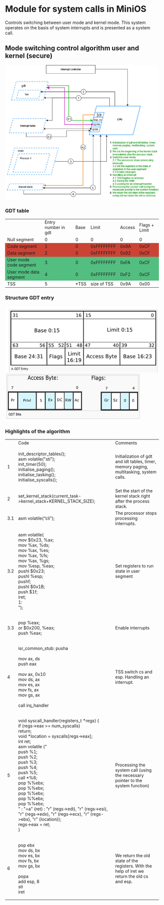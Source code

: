 # Module for system calls in MiniOS

Controls switching between user mode and kernel mode. This system operates on the basis of system interrupts and is presented as a system call.

## Mode switching control algorithm user and kernel (secure)

![](/images/alg.jpg)

### GDT table

<table>
<tr>
<td>

</td>
<td>
Entry number in gdt
</td>
<td>
Base
</td>
<td>
Limit
</td>
<td>
Access
</td>
<td>
Flags + Limit
</td>
</tr>

<tr>
<td>
Null segment
</td>
<td>
0
</td>
<td>
0
</td>
<td>
0
</td>
<td>
0
</td>
<td>
0
</td>
</tr>

<tr bgcolor="#cb4335">
<td>
Code segment
</td>
<td>
1
</td>
<td>
0
</td>
<td>
0xFFFFFFFF
</td>
<td>
0x9A
</td>
<td>
0xCF
</td>
</tr>

<tr bgcolor="#cb4335">
<td>
Data segment
</td>
<td>
2
</td>
<td>
0
</td>
<td>
0xFFFFFFFF
</td>
<td>
0x92
</td>
<td>
0xCF
</td>
</tr>

<tr bgcolor="#52be80">
<td>
User mode code segment
</td>
<td>
3
</td>
<td>
0
</td>
<td>
0xFFFFFFFF
</td>
<td>
0xFA
</td>
<td>
0xCF
</td>
</tr>

<tr bgcolor="#52be80">
<td>
User mode data segment
</td>
<td>
4
</td>
<td>
0
</td>
<td>
0xFFFFFFFF
</td>
<td>
0xF2
</td>
<td>
0xCF
</td>
</tr>

<tr>
<td>
TSS
</td>
<td>
5
</td>
<td>
*TSS
</td>
<td>
size of TSS
</td>
<td>
0x9A
</td>
<td>
0x00
</td>
</tr>

</table>

### Structure GDT entry

![](/images/struct_gdt1.png)
![](/images/struct_gdt2.png)

### Highlights of the algorithm

<table>
<tr>
<td>

</td>
<td>
Code
</td>
<td>
Comments
</td>
</tr>

<tr>
<td>
1
</td>
<td>
 

init_descriptor_tables(); <br>
asm volatile("sti"); <br>
init_timer(50); <br>
initialise_paging(); <br>
initialise_tasking(); <br>
initialise_syscalls(); <br>
 
</td>
<td>
Initialization of gdt and idt tables, timer, memory paging, multitasking, system calls. 
</td>
</tr>

<tr>
<td>
2
</td>
<td>
 

set_kernel_stack(current_task->kernel_stack+KERNEL_STACK_SIZE);
 
</td>
<td>
Set the start of the kernel stack right after the process stack. 
</td>
</tr>

<tr>
<td>
3.1
</td>
<td>
 

asm volatile(“cli”);
 
</td>
<td>
The processor stops processing interrupts.
</td>
</tr>

<tr>
<td>
3.2
</td>
<td>
 

asm volatile(  <br>
      mov $0x23, %ax;  <br>
      mov %ax, %ds;  <br>
      mov %ax, %es;  <br>
      mov %ax, %fs;  <br>
      mov %ax, %gs;  <br>
      mov %esp, %eax;  <br>
      pushl $0x23;  <br>
      pushl %esp;  <br>
      pushf;  <br>
      pushl $0x1B;  <br>
      push $1f;  <br>
      iret;  <br>
    1:  <br>
      ");

 
</td>
<td>
Set registers to run state in user segment
</td>
</tr>

<tr>
<td>
3.3
</td>
<td>
 

pop %eax;  <br>
or $0x200, %eax;  <br>
push %eax; 

 
</td>
<td>
Enable interrupts
</td>
</tr>

<tr>
<td>
4
</td>
<td>
 

isr_common_stub:
    pusha  <br>
     <br>
    mov ax, ds  <br>
    push eax   <br>
     <br>
    mov ax, 0x10  <br>
    mov ds, ax  <br>
    mov es, ax  <br>
    mov fs, ax  <br>
    mov gs, ax  <br>
     <br>
    call irq_handler

 
</td>
<td>
TSS switch cs and esp. Handling an interrupt.
</td>
</tr>

<tr>
<td>
5
</td>
<td>
 

void syscall_handler(registers_t *regs) {  <br>
    if (regs->eax >= num_syscalls)  <br>
        return;  <br>
    void *location = syscalls[regs->eax];  <br>
    int ret;  <br>
    asm volatile ("  <br>
      push %1;  <br>
      push %2;  <br>
      push %3;  <br>
      push %4;  <br>
      push %5;  <br>
      call *%6;  <br>
      pop %%ebx;  <br>
      pop %%ebx;  <br>
      pop %%ebx;  <br>
      pop %%ebx;  <br>
      pop %%ebx;  <br>
    " : "=a" (ret) : "r" (regs->edi), "r"  (regs->esi), "r" (regs->edx), "r" (regs->ecx), "r" (regs->ebx), "r" (location)); <br>
    regs->eax = ret; <br>
}


 
</td>
<td>
Processing the system call (using the necessary pointer to the system function)
</td>
</tr>

<tr>
<td>
6
</td>
<td>
 

pop ebx  <br>
    mov ds, bx  <br>
    mov es, bx  <br>
    mov fs, bx  <br>
    mov gs, bx  <br>
     <br>
    popa  <br>
    add esp, 8  <br>
    sti  <br>
    iret  <br>

 
</td>
<td>
We return the old state of the registers. With the help of iret we return the old cs and esp.
</td>
</tr>
</table>

